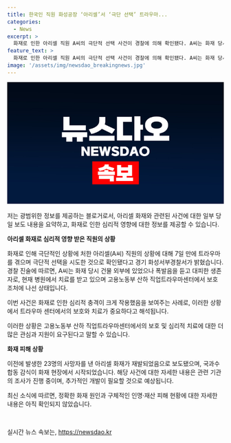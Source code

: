 ```yaml
---
title: 한국인 직원 화성공장 ‘아리셀’서 ‘극단 선택’ 트라우마...
categories:
  - News
excerpt: >
  화재로 인한 아리셀 직원 A씨의 극단적 선택 사건이 경찰에 의해 확인됐다. A씨는 화재 당시 건물 외부에 있었으나 폭발음을 듣고 대피한 생존자로, 현재는 병원에서 치료를 받고 있다. A씨는 경찰 진술에서 너무 힘들어 나쁜 생각을 했지만 시도하지 않고 내려왔다고 말했다. 이에 고용노동부는 직업트라우마센터를 통해 A씨에 대한 보호 조치를 취하고 있다.
feature_text: >
  화재로 인한 아리셀 직원 A씨의 극단적 선택 사건이 경찰에 의해 확인됐다. A씨는 화재 당시 건물 외부에 있었으나 폭발음을 듣고 대피한 생존자로, 현재는 병원에서 치료를 받고 있다. A씨는 경찰 진술에서 너무 힘들어 나쁜 생각을 했지만 시도하지 않고 내려왔다고 말했다. 이에 고용노동부는 직업트라우마센터를 통해 A씨에 대한 보호 조치를 취하고 있다.
image: '/assets/img/newsdao_breakingnews.jpg'
---
```


<p><img src="/assets/img/newsdao_breakingnews.jpg" alt="pcversion 속보" /></p>

<p>저는 광범위한 정보를 제공하는 블로거로서, 아리셀 화재와 관련된 사건에 대한 일부 당일 보도 내용을 요약하고, 화재로 인한 심리적 영향에 대한 정보를 제공할 수 있습니다. </p>

<p><strong>아리셀 화재로 심리적 영향 받은 직원의 상황</strong></p>

<p>화재로 인해 극단적인 상황에 처한 아리셀(A씨) 직원의 상황에 대해 7일 만에 트라우마를 겪으며 극단적 선택을 시도한 것으로 확인됐다고 경기 화성서부경찰서가 밝혔습니다. 경찰 진술에 따르면, A씨는 화재 당시 건물 외부에 있었으나 폭발음을 듣고 대피한 생존자로, 현재 병원에서 치료를 받고 있으며 고용노동부 산하 직업트라우마센터에서 보호 조처에 나선 상태입니다.</p>

<p>이번 사건은 화재로 인한 심리적 충격이 크게 작용했음을 보여주는 사례로, 이러한 상황에서 트라우마 센터에서의 보호와 치료가 중요하다고 해석됩니다. </p>

<p>이러한 상황은 고용노동부 산하 직업트라우마센터에서의 보호 및 심리적 치료에 대한 더 많은 관심과 지원이 요구된다고 말할 수 있습니다.</p>

<p><strong>화재 피해 상황</strong></p>

<p>이전에 발생한 23명의 사망자를 낸 아리셀 화재가 재발되었음으로 보도됐으며, 국과수 합동 감식이 화재 현장에서 시작되었습니다. 해당 사건에 대한 자세한 내용은 관련 기관의 조사가 진행 중이며, 추가적인 개발이 필요할 것으로 예상됩니다.</p>

<p>최신 소식에 따르면, 정확한 화재 원인과 구체적인 인명·재산 피해 현황에 대한 자세한 내용은 아직 확인되지 않았습니다. </p>

<p data-ke-size="size16">&nbsp;</p>
실시간 뉴스 속보는, <a href="https://newsdao.kr" rel="dofollow">https://newsdao.kr</a>


